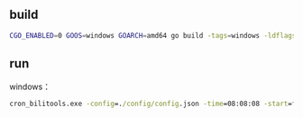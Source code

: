 ## build

```bash
CGO_ENABLED=0 GOOS=windows GOARCH=amd64 go build -tags=windows -ldflags "-s -w -H=windowsgui" -o cron_bilitools.exe main.go cmd_windows.go
```

## run

windows：

```cmd
cron_bilitools.exe -config=./config/config.json -time=08:08:08 -start=false
```
